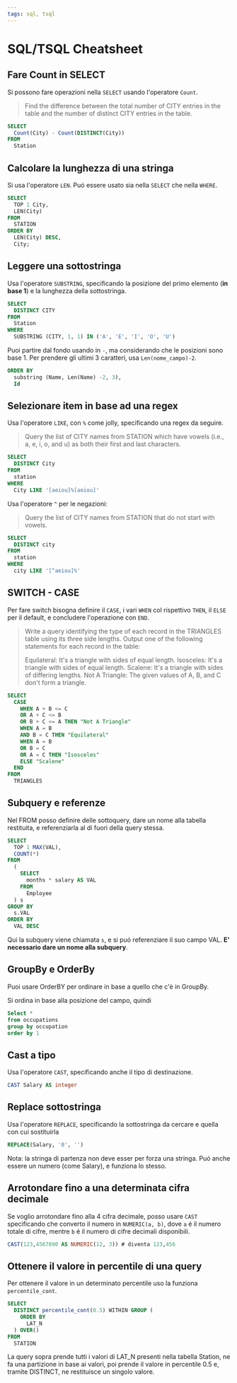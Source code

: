 ```yaml
---
tags: sql, tsql
---
```


# SQL/TSQL Cheatsheet

## Fare Count in SELECT

Si possono fare operazioni nella `SELECT` usando l'operatore `Count`.

> Find the difference between the total number of CITY entries in the table and the number of distinct CITY entries in the table.

```sql
SELECT
  Count(City) - Count(DISTINCT(City))
FROM
  Station
```

## Calcolare la lunghezza di una stringa

Si usa l'operatore `LEN`. Puó essere usato sia nella `SELECT` che nella `WHERE`.

```sql
SELECT
  TOP 1 City,
  LEN(City)
FROM
  STATION
ORDER BY
  LEN(City) DESC,
  City;
```

## Leggere una sottostringa

Usa l'operatore `SUBSTRING`, specificando la posizione del primo elemento (**in base 1**) e la lunghezza della sottostringa.

```sql
SELECT
  DISTINCT CITY
FROM
  Station
WHERE
  SUBSTRING (CITY, 1, 1) IN ('A', 'E', 'I', 'O', 'U')
```

Puoi partire dal fondo usando in `-`, ma considerando che le posizioni sono base 1. Per prendere gli ultimi 3 caratteri, usa `Len(nome_campo)-2`.

```sql
ORDER BY
  substring (Name, Len(Name) -2, 3),
  Id
```

## Selezionare item in base ad una regex

Usa l'operatore `LIKE`, con `%` come jolly, specificando una regex da seguire.

> Query the list of CITY names from STATION which have vowels (i.e., a, e, i, o, and u) as both their first and last characters.

```sql
SELECT
  DISTINCT City
FROM
  station
WHERE
  City LIKE '[aeiou]%[aeiou]'
```

Usa l'operatore `^` per le negazioni:

> Query the list of CITY names from STATION that do not start with vowels.

```sql
SELECT
  DISTINCT city
FROM
  station
WHERE
  city LIKE '[^aeiou]%'
```

## SWITCH - CASE

Per fare switch bisogna definire il `CASE`, i vari `WHEN` col rispettivo `THEN`, il `ELSE` per il default, e concludere l'operazione con `END`.

> Write a query identifying the type of each record in the TRIANGLES table using its three side lengths. Output one of the following statements for each record in the table:
>
>
>Equilateral: It's a triangle with  sides of equal length.
>Isosceles: It's a triangle with  sides of equal length.
>Scalene: It's a triangle with  sides of differing lengths.
>Not A Triangle: The given values of A, B, and C don't form a triangle.

```sql
SELECT
  CASE
    WHEN A + B <= C
    OR A + C <= B
    OR B + C <= A THEN "Not A Triangle"
    WHEN A = B
    AND B = C THEN "Equilateral"
    WHEN A = B
    OR B = C
    OR A = C THEN "Isosceles"
    ELSE "Scalene"
  END
FROM
  TRIANGLES
```

## Subquery e referenze

Nel FROM posso definire delle sottoquery, dare un nome alla tabella restituita, e referenziarla al di fuori della query stessa.

```sql
SELECT
  TOP 1 MAX(VAL),
  COUNT(*)
FROM
  (
    SELECT
      months * salary AS VAL
    FROM
      Employee
  ) s
GROUP BY
  s.VAL
ORDER BY
  VAL DESC
```

Qui la subquery viene chiamata `s`, e si puó referenziare il suo campo VAL.
**E' necessario dare un nome alla subquery**.

## GroupBy e OrderBy

Puoi usare OrderBY per ordinare in base a quello che c'è in GroupBy.

Si ordina in base alla posizione del campo, quindi

```sql
Select *
from occupations
group by occupation 
order by 1
```

## Cast a tipo

Usa l'operatore `CAST`, specificando anche il tipo di destinazione.

```sql
CAST Salary AS integer
```

## Replace sottostringa

Usa l'operatore `REPLACE`, specificando la sottostringa da cercare e quella con cui sostituirla

```sql
REPLACE(Salary, '0', '')
```

Nota: la stringa di partenza non deve esser per forza una stringa. Puó anche essere un numero (come Salary), e funziona lo stesso.

## Arrotondare fino a una determinata cifra decimale

Se voglio arrotondare fino alla 4 cifra decimale, posso usare `CAST` specificando che converto il numero in `NUMERIC(a, b)`, dove `a` é il numero totale di cifre, mentre `b` é il numero di cifre decimali disponibili.

```sql
CAST(123,4567890 AS NUMERIC(12, 3)) # diventa 123,456
```

## Ottenere il valore in percentile di una query

Per ottenere il valore in un determinato percentile uso la funziona `percentile_cont`.

```sql
SELECT
  DISTINCT percentile_cont(0.5) WITHIN GROUP (
    ORDER BY
      LAT_N
  ) OVER()
FROM
  STATION
```

La query sopra prende tutti i valori di LAT_N presenti nella tabella Station, ne fa una partizione in base ai valori, poi prende il valore in percentile 0.5 e, tramite DISTINCT, ne restituisce un singolo valore.
